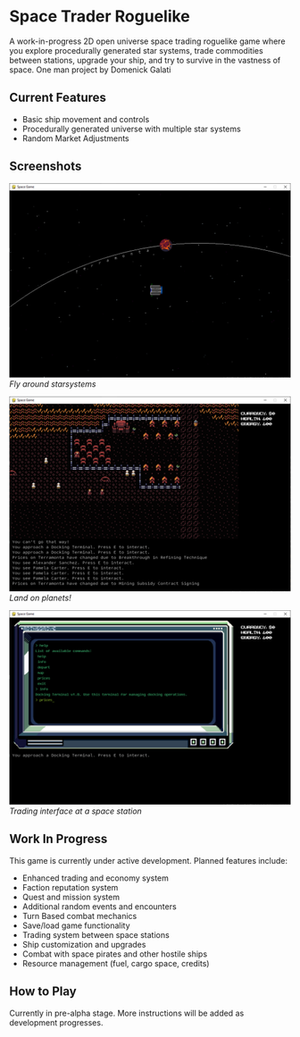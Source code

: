 
# Space Trader Roguelike

A work-in-progress 2D open universe space trading roguelike game where you explore procedurally generated star systems, trade commodities between stations, upgrade your ship, and try to survive in the vastness of space. One man project by Domenick Galati

## Current Features
- Basic ship movement and controls
- Procedurally generated universe with multiple star systems
- Random Market Adjustments

## Screenshots

![Ship Combat](screenshots/overworld.png)
*Fly around starsystems*

![Star Map](screenshots/terramonta.png)
*Land on planets!*

![Space Station Trading](screenshots/terminal.png)
*Trading interface at a space station*

## Work In Progress
This game is currently under active development. Planned features include:
- Enhanced trading and economy system
- Faction reputation system
- Quest and mission system
- Additional random events and encounters
- Turn Based combat mechanics
- Save/load game functionality
- Trading system between space stations
- Ship customization and upgrades
- Combat with space pirates and other hostile ships
- Resource management (fuel, cargo space, credits)

## How to Play
Currently in pre-alpha stage. More instructions will be added as development progresses.

